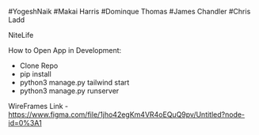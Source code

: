 #YogeshNaik
#Makai Harris
#Dominque Thomas
#James Chandler
#Chris Ladd

NiteLife

How to Open App in Development:
 * Clone Repo
 * pip install
 * python3 manage.py tailwind start
 * python3 manage.py runserver


WireFrames Link -
https://www.figma.com/file/1jho42egKm4VR4oEQuQ9pv/Untitled?node-id=0%3A1
